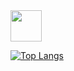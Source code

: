 <img src="https://cdn.jsdelivr.net/gh/devicons/devicon/icons/java/java-original-wordmark.svg" width="50" /> 

[![Top Langs](https://github-readme-stats.vercel.app/api/top-langs/?username=Thiago-pi-souza&layout=compact&langs_count=8)](https://github.com/anuraghazra/github-readme-stats)

